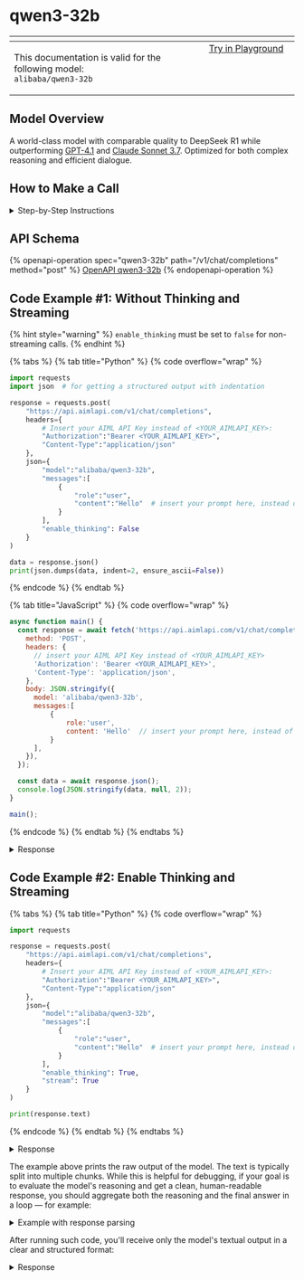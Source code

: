 # qwen3-32b

<table data-header-hidden data-full-width="true"><thead><tr><th width="546.4443969726562" valign="top"></th><th width="202.666748046875" valign="top"></th></tr></thead><tbody><tr><td valign="top"><div data-gb-custom-block data-tag="hint" data-style="info" class="hint hint-info"><p>This documentation is valid for the following model:   <br><code>alibaba/qwen3-32b</code></p></div></td><td valign="top"><a href="https://aimlapi.com/app/?model=alibaba/qwen3-32b&#x26;mode=chat" class="button primary">Try in Playground</a></td></tr></tbody></table>

## Model Overview

A world-class model with comparable quality to DeepSeek R1 while outperforming [GPT-4.1](../openai/gpt-4.1.md) and [Claude Sonnet 3.7](../anthropic/claude-3.7-sonnet.md). Optimized for both complex reasoning and efficient dialogue.

## How to Make a Call

<details>

<summary>Step-by-Step Instructions</summary>

### :digit\_one:  Setup You Can’t Skip

:black\_small\_square:  [**Create an Account**](https://aimlapi.com/app/sign-up): Visit the AI/ML API website and create an account (if you don’t have one yet).\
:black\_small\_square:  [**Generate an API Key**](https://aimlapi.com/app/keys): After logging in, navigate to your account dashboard and generate your API key. Ensure that key is enabled on UI.

### &#x20;:digit\_two:  Copy the code example

At the bottom of this page, you'll find [a code example](qwen3-32b.md#code-example) that shows how to structure the request. Choose the code snippet in your preferred programming language and copy it into your development environment.

### :digit\_three:  Modify the code example

:black\_small\_square:  Replace `<YOUR_AIMLAPI_KEY>` with your actual AI/ML API key from your account.\
:black\_small\_square:  Insert your question or request into the `content` field—this is what the model will respond to.

### :digit\_four:  <sup><sub><mark style="background-color:yellow;">(Optional)<mark style="background-color:yellow;"><sub></sup> Adjust other optional parameters if needed

Only `model` and `messages` are required parameters for this model (and we’ve already filled them in for you in the example), but you can include optional parameters if needed to adjust the model’s behavior. Below, you can find the corresponding [API schema](qwen3-32b.md#api-schema), which lists all available parameters along with notes on how to use them.

### :digit\_five:  Run your modified code

Run your modified code in your development environment. Response time depends on various factors, but for simple prompts it rarely exceeds a few seconds.

{% hint style="success" %}
If you need a more detailed walkthrough for setting up your development environment and making a request step by step — feel free to use our [Quickstart guide](../../../quickstart/setting-up.md).
{% endhint %}

</details>

## API Schema

{% openapi-operation spec="qwen3-32b" path="/v1/chat/completions" method="post" %}
[OpenAPI qwen3-32b](https://raw.githubusercontent.com/aimlapi/api-docs/refs/heads/main/docs/api-references/text-models-llm/Alibaba-Cloud/qwen3-32b.json)
{% endopenapi-operation %}

## Code Example #1: Without Thinking and Streaming

{% hint style="warning" %}
`enable_thinking` must be set to `false` for non-streaming calls.
{% endhint %}

{% tabs %}
{% tab title="Python" %}
{% code overflow="wrap" %}
```python
import requests
import json  # for getting a structured output with indentation 

response = requests.post(
    "https://api.aimlapi.com/v1/chat/completions",
    headers={
        # Insert your AIML API Key instead of <YOUR_AIMLAPI_KEY>:
        "Authorization":"Bearer <YOUR_AIMLAPI_KEY>",
        "Content-Type":"application/json"
    },
    json={
        "model":"alibaba/qwen3-32b",
        "messages":[
            {
                "role":"user",
                "content":"Hello"  # insert your prompt here, instead of Hello
            }
        ],
        "enable_thinking": False
    }
)

data = response.json()
print(json.dumps(data, indent=2, ensure_ascii=False))
```
{% endcode %}
{% endtab %}

{% tab title="JavaScript" %}
{% code overflow="wrap" %}
```javascript
async function main() {
  const response = await fetch('https://api.aimlapi.com/v1/chat/completions', {
    method: 'POST',
    headers: {
      // insert your AIML API Key instead of <YOUR_AIMLAPI_KEY>
      'Authorization': 'Bearer <YOUR_AIMLAPI_KEY>',
      'Content-Type': 'application/json',
    },
    body: JSON.stringify({
      model: 'alibaba/qwen3-32b',
      messages:[
          {
              role:'user',
              content: 'Hello'  // insert your prompt here, instead of Hello
          }
      ],
    }),
  });

  const data = await response.json();
  console.log(JSON.stringify(data, null, 2));
}

main();
```
{% endcode %}
{% endtab %}
{% endtabs %}

<details>

<summary>Response</summary>

{% code overflow="wrap" %}
```json5
{
  "id": "chatcmpl-1d8a5aa6-34ce-9832-a296-d312b944b437",
  "system_fingerprint": null,
  "object": "chat.completion",
  "choices": [
    {
      "index": 0,
      "finish_reason": "stop",
      "logprobs": null,
      "message": {
        "role": "assistant",
        "content": "Hello! How can I assist you today? 😊",
        "reasoning_content": ""
      }
    }
  ],
  "created": 1756990273,
  "model": "qwen3-32b",
  "usage": {
    "prompt_tokens": 19,
    "completion_tokens": 65,
    "total_tokens": 84
  }
}
```
{% endcode %}

</details>

## Code Example #2: Enable Thinking and Streaming

{% tabs %}
{% tab title="Python" %}
{% code overflow="wrap" %}
```python
import requests

response = requests.post(
    "https://api.aimlapi.com/v1/chat/completions",
    headers={
        # Insert your AIML API Key instead of <YOUR_AIMLAPI_KEY>:
        "Authorization":"Bearer <YOUR_AIMLAPI_KEY>",
        "Content-Type":"application/json"
    },
    json={
        "model":"alibaba/qwen3-32b",
        "messages":[
            {
                "role":"user",
                "content":"Hello"  # insert your prompt here, instead of Hello
            }
        ],
        "enable_thinking": True, 
        "stream": True
    }
)

print(response.text)
```
{% endcode %}
{% endtab %}
{% endtabs %}

<details>

<summary>Response</summary>

{% code overflow="wrap" %}
```json5
data: {"id":"chatcmpl-81964e30-1a7c-9668-b78c-a750587ec497","choices":[{"delta":{"content":null,"role":"assistant","refusal":null,"reasoning_content":""},"index":0,"finish_reason":null}],"created":1753944369,"model":"qwen3-32b","object":"chat.completion.chunk","usage":null}

data: {"id":"chatcmpl-81964e30-1a7c-9668-b78c-a750587ec497","choices":[{"delta":{"content":null,"refusal":null,"reasoning_content":"Okay"},"index":0,"finish_reason":null}],"created":1753944369,"model":"qwen3-32b","object":"chat.completion.chunk","usage":null}

data: {"id":"chatcmpl-81964e30-1a7c-9668-b78c-a750587ec497","choices":[{"delta":{"content":null,"refusal":null,"reasoning_content":","},"index":0,"finish_reason":null}],"created":1753944369,"model":"qwen3-32b","object":"chat.completion.chunk","usage":null}

data: {"id":"chatcmpl-81964e30-1a7c-9668-b78c-a750587ec497","choices":[{"delta":{"content":null,"refusal":null,"reasoning_content":" the"},"index":0,"finish_reason":null}],"created":1753944369,"model":"qwen3-32b","object":"chat.completion.chunk","usage":null}

data: {"id":"chatcmpl-81964e30-1a7c-9668-b78c-a750587ec497","choices":[{"delta":{"content":null,"refusal":null,"reasoning_content":" user said \"Hello\". I should respond in a friendly and welcoming manner. Let"},"index":0,"finish_reason":null}],"created":1753944369,"model":"qwen3-32b","object":"chat.completion.chunk","usage":null}

data: {"id":"chatcmpl-81964e30-1a7c-9668-b78c-a750587ec497","choices":[{"delta":{"content":null,"refusal":null,"reasoning_content":" me make sure to acknowledge their greeting and offer assistance. Maybe something like, \""},"index":0,"finish_reason":null}],"created":1753944369,"model":"qwen3-32b","object":"chat.completion.chunk","usage":null}

data: {"id":"chatcmpl-81964e30-1a7c-9668-b78c-a750587ec497","choices":[{"delta":{"content":null,"refusal":null,"reasoning_content":"Hello! How can I assist you today?\" That's simple and open-ended."},"index":0,"finish_reason":null}],"created":1753944369,"model":"qwen3-32b","object":"chat.completion.chunk","usage":null}

data: {"id":"chatcmpl-81964e30-1a7c-9668-b78c-a750587ec497","choices":[{"delta":{"content":null,"refusal":null,"reasoning_content":" I need to check if there's any specific context I should consider, but since"},"index":0,"finish_reason":null}],"created":1753944369,"model":"qwen3-32b","object":"chat.completion.chunk","usage":null}

data: {"id":"chatcmpl-81964e30-1a7c-9668-b78c-a750587ec497","choices":[{"delta":{"content":null,"refusal":null,"reasoning_content":" there's none, a general response is fine. Alright, that should work."},"index":0,"finish_reason":null}],"created":1753944369,"model":"qwen3-32b","object":"chat.completion.chunk","usage":null}

data: {"id":"chatcmpl-81964e30-1a7c-9668-b78c-a750587ec497","choices":[{"delta":{"content":"Hello! How can I assist you today?","refusal":null,"reasoning_content":null},"index":0,"finish_reason":null}],"created":1753944369,"model":"qwen3-32b","object":"chat.completion.chunk","usage":null}

data: {"id":"chatcmpl-81964e30-1a7c-9668-b78c-a750587ec497","choices":[{"delta":{"content":"","refusal":null,"reasoning_content":null},"index":0,"finish_reason":"stop"}],"created":1753944369,"model":"qwen3-32b","object":"chat.completion.chunk","usage":null}

data: {"id":"chatcmpl-81964e30-1a7c-9668-b78c-a750587ec497","choices":[],"created":1753944369,"model":"qwen3-32b","object":"chat.completion.chunk","usage":{"prompt_tokens":13,"completion_tokens":2010,"total_tokens":2023,"completion_tokens_details":{"reasoning_tokens":82}}}
```
{% endcode %}

</details>

The example above prints the raw output of the model. The text is typically split into multiple chunks. While this is helpful for debugging, if your goal is to evaluate the model's reasoning and get a clean, human-readable response, you should aggregate both the reasoning and the final answer in a loop — for example:

<details>

<summary>Example with response parsing</summary>

{% code overflow="wrap" %}
```python
import requests
import json

response = requests.post(
    "https://api.aimlapi.com/v1/chat/completions",
    headers={
        # Insert your AIML API Key instead of <YOUR_AIMLAPI_KEY>:
        "Authorization": "Bearer b72af53a19ea41caaf5a74ba1f6fc62b",
        "Content-Type": "application/json",
    },
    json={
        "model": "alibaba/qwen3-32b",
        "messages": [
            {
                "role": "user",
                
                # Insert your question for the model here, instead of Hello:
                "content": "Hello" 
            }
        ],
        "stream": True,
    }
)

answer = ""
reasoning = ""

for line in response.iter_lines():
    if not line or not line.startswith(b"data:"):
        continue

    try:
        raw = line[6:].decode("utf-8").strip()
        if raw == "[DONE]":
            continue

        data = json.loads(raw)
        choices = data.get("choices")
        if not choices or "delta" not in choices[0]:
            continue

        delta = choices[0]["delta"]
        content_piece = delta.get("content")
        reasoning_piece = delta.get("reasoning_content")

        if content_piece:
            answer += content_piece
        if reasoning_piece:
            reasoning += reasoning_piece

    except Exception as e:
        print(f"Error parsing chunk: {e}")


print("\n--- MODEL REASONING ---")
print(reasoning.strip())

print("\n--- MODEL RESPONSE ---")
print(answer.strip())
```
{% endcode %}

</details>

After running such code, you'll receive only the model's textual output in a clear and structured format:

<details>

<summary>Response</summary>

{% code overflow="wrap" %}
```json5
--- MODEL REASONING ---
Okay, the user sent "Hello". I need to respond appropriately. Since it's a greeting, I should reply in a friendly and welcoming manner. Maybe ask how I can assist them. Keep it simple and open-ended to encourage them to share what they need help with. Let me make sure the tone is positive and helpful.

--- MODEL RESPONSE ---
Hello! How can I assist you today? 😊
```
{% endcode %}

</details>
